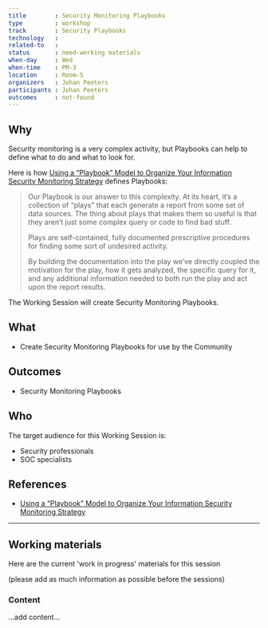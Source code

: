 ```yaml
---
title        : Security Monitoring Playbooks
type         : workshop
track        : Security Playbooks
technology   :
related-to   :
status       : need-working materials
when-day     : Wed
when-time    : PM-3
location     : Room-5
organizers   : Johan Peeters
participants : Johan Peeters
outcomes     : not-found
---
```


## Why

Security monitoring is a very complex activity, but Playbooks can help to define what to do and what to look for.

Here is how [Using a “Playbook” Model to Organize Your Information Security Monitoring Strategy](http://blogs.cisco.com/security/using-a-playbook-model-to-organize-your-information-security-monitoring-strategy)
    defines Playbooks:

> Our Playbook is our answer to this complexity. At its heart, it’s a collection of “plays” that each generate a report from some set of data sources. The thing about plays that makes them so useful is that they aren’t just some complex query or code to find bad stuff.
>
> Plays are self-contained, fully documented prescriptive procedures for finding some sort of undesired activity.
>
> By building the documentation into the play we’ve directly coupled the motivation for the play, how it gets analyzed, the specific query for it, and any additional information needed to both run the play and act upon the report results.

The Working Session will create Security Monitoring Playbooks.

## What

 - Create Security Monitoring Playbooks for use by the Community

## Outcomes

- Security Monitoring Playbooks

## Who

The target audience for this Working Session is:

 - Security professionals
 - SOC specialists

## References

 - [Using a “Playbook” Model to Organize Your Information Security Monitoring Strategy](http://blogs.cisco.com/security/using-a-playbook-model-to-organize-your-information-security-monitoring-strategy)

 ---

## Working materials

Here are the current 'work in progress' materials for this session

(please add as much information as possible before the sessions)

### Content

...add content...
